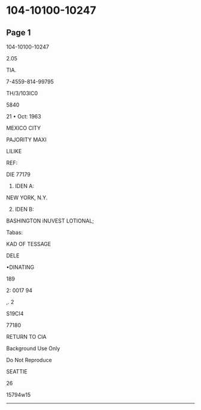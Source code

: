 # 104-10100-10247

## Page 1

104-10100-10247

2.05

TIA.

7-4559-814-99795

TH/3/103IC0

5840

21 • Oct: 1963

MEXICO CITY

PAJORITY MAXI

LILIKE

REF:

DIE 77179

1. IDEN A:

NEW YORK, N.Y.

2. IDEN B:

BASHINGTON iNUVEST LOTIONAL;

Tabas:

KAD OF TESSAGE

DELE

•DINATING

189

2: 0017 94

,. 2

S19CI4

77180

RETURN TO CIA

Background Use Only

Do Not Reproduce

SEATTIE

26

15794w15

---

